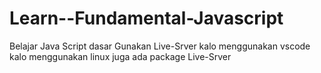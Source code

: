 # Learn--Fundamental-Javascript

Belajar Java Script dasar
Gunakan Live-Srver kalo menggunakan vscode
kalo menggunakan linux juga ada package Live-Srver

